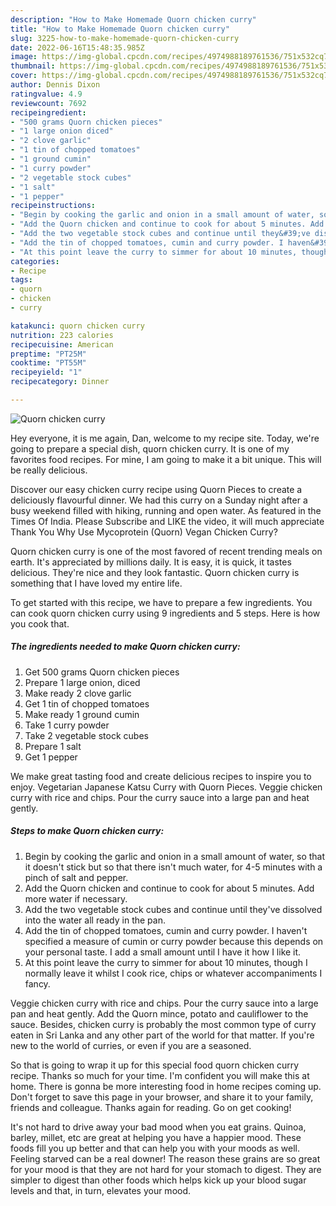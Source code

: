 ```yaml
---
description: "How to Make Homemade Quorn chicken curry"
title: "How to Make Homemade Quorn chicken curry"
slug: 3225-how-to-make-homemade-quorn-chicken-curry
date: 2022-06-16T15:48:35.985Z
image: https://img-global.cpcdn.com/recipes/4974988189761536/751x532cq70/quorn-chicken-curry-recipe-main-photo.jpg
thumbnail: https://img-global.cpcdn.com/recipes/4974988189761536/751x532cq70/quorn-chicken-curry-recipe-main-photo.jpg
cover: https://img-global.cpcdn.com/recipes/4974988189761536/751x532cq70/quorn-chicken-curry-recipe-main-photo.jpg
author: Dennis Dixon
ratingvalue: 4.9
reviewcount: 7692
recipeingredient:
- "500 grams Quorn chicken pieces"
- "1 large onion diced"
- "2 clove garlic"
- "1 tin of chopped tomatoes"
- "1 ground cumin"
- "1 curry powder"
- "2 vegetable stock cubes"
- "1 salt"
- "1 pepper"
recipeinstructions:
- "Begin by cooking the garlic and onion in a small amount of water, so that it doesn&#39;t stick but so that there isn&#39;t much water, for 4-5 minutes with a pinch of salt and pepper."
- "Add the Quorn chicken and continue to cook for about 5 minutes. Add more water if necessary."
- "Add the two vegetable stock cubes and continue until they&#39;ve dissolved into the water all ready in the pan."
- "Add the tin of chopped tomatoes, cumin and curry powder. I haven&#39;t specified a measure of cumin or curry powder because this depends on your personal taste. I add a small amount until I have it how I like it."
- "At this point leave the curry to simmer for about 10 minutes, though I normally leave it whilst I cook rice, chips or whatever accompaniments I fancy."
categories:
- Recipe
tags:
- quorn
- chicken
- curry

katakunci: quorn chicken curry 
nutrition: 223 calories
recipecuisine: American
preptime: "PT25M"
cooktime: "PT55M"
recipeyield: "1"
recipecategory: Dinner

---
```



![Quorn chicken curry](https://img-global.cpcdn.com/recipes/4974988189761536/751x532cq70/quorn-chicken-curry-recipe-main-photo.jpg)

Hey everyone, it is me again, Dan, welcome to my recipe site. Today, we're going to prepare a special dish, quorn chicken curry. It is one of my favorites food recipes. For mine, I am going to make it a bit unique. This will be really delicious.

Discover our easy chicken curry recipe using Quorn Pieces to create a deliciously flavourful dinner. We had this curry on a Sunday night after a busy weekend filled with hiking, running and open water. As featured in the Times Of India. Please Subscribe and LIKE the video, it will much appreciate Thank You Why Use Mycoprotein (Quorn) Vegan Chicken Curry?

Quorn chicken curry is one of the most favored of recent trending meals on earth. It's appreciated by millions daily. It is easy, it is quick, it tastes delicious. They're nice and they look fantastic. Quorn chicken curry is something that I have loved my entire life.


To get started with this recipe, we have to prepare a few ingredients. You can cook quorn chicken curry using 9 ingredients and 5 steps. Here is how you cook that.

<!--inarticleads1-->

##### The ingredients needed to make Quorn chicken curry:

1. Get 500 grams Quorn chicken pieces
1. Prepare 1 large onion, diced
1. Make ready 2 clove garlic
1. Get 1 tin of chopped tomatoes
1. Make ready 1 ground cumin
1. Take 1 curry powder
1. Take 2 vegetable stock cubes
1. Prepare 1 salt
1. Get 1 pepper


We make great tasting food and create delicious recipes to inspire you to enjoy. Vegetarian Japanese Katsu Curry with Quorn Pieces. Veggie chicken curry with rice and chips. Pour the curry sauce into a large pan and heat gently. 

<!--inarticleads2-->

##### Steps to make Quorn chicken curry:

1. Begin by cooking the garlic and onion in a small amount of water, so that it doesn&#39;t stick but so that there isn&#39;t much water, for 4-5 minutes with a pinch of salt and pepper.
1. Add the Quorn chicken and continue to cook for about 5 minutes. Add more water if necessary.
1. Add the two vegetable stock cubes and continue until they&#39;ve dissolved into the water all ready in the pan.
1. Add the tin of chopped tomatoes, cumin and curry powder. I haven&#39;t specified a measure of cumin or curry powder because this depends on your personal taste. I add a small amount until I have it how I like it.
1. At this point leave the curry to simmer for about 10 minutes, though I normally leave it whilst I cook rice, chips or whatever accompaniments I fancy.


Veggie chicken curry with rice and chips. Pour the curry sauce into a large pan and heat gently. Add the Quorn mince, potato and cauliflower to the sauce. Besides, chicken curry is probably the most common type of curry eaten in Sri Lanka and any other part of the world for that matter. If you&#39;re new to the world of curries, or even if you are a seasoned. 

So that is going to wrap it up for this special food quorn chicken curry recipe. Thanks so much for your time. I'm confident you will make this at home. There is gonna be more interesting food in home recipes coming up. Don't forget to save this page in your browser, and share it to your family, friends and colleague. Thanks again for reading. Go on get cooking!

It's not hard to drive away your bad mood when you eat grains. Quinoa, barley, millet, etc are great at helping you have a happier mood. These foods fill you up better and that can help you with your moods as well. Feeling starved can be a real downer! The reason these grains are so great for your mood is that they are not hard for your stomach to digest. They are simpler to digest than other foods which helps kick up your blood sugar levels and that, in turn, elevates your mood.
